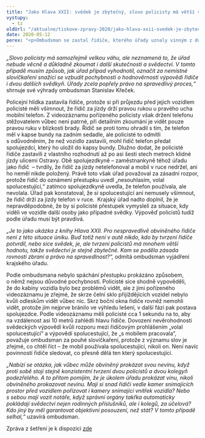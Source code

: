```yaml
---
title: "Jako Hlava XXII: svědek je zbytečný, slovo policisty má větší váhu"
vystupy:
  - tz
oldUrl: "/aktualne/tiskove-zpravy-2020/jako-hlava-xxii-svedek-je-zbytecny-slovo-policisty-ma-vetsi-vahu/"
date: 2020-05-12
perex: "<p>Ombudsman se zastal řidiče, kterého úřady uznaly vinným z dopravního přestupku držení telefonu během řízení vozidla pouze na základě svědectví hlídkujících policistů. Úřady nezjistily skutkový stav, o němž nejsou důvodné pochybnosti, přesto rozhodly o vině stěžovatele. Vadné rozhodnutí přestupkového orgánu nejprve potvrdil krajský úřad a odmítl se k němu vyjádřit. Pochybnou argumentaci pak převzalo i Ministerstvo dopravy a rovněž odmítlo zahájit přezkum.</p>"
---
```


<!-- imported from the old website -->

<p><i>„Slovo policisty má samozřejmě velkou váhu, ale neznamená to, že úřad nebude věcně a důkladně zkoumat i další skutečnosti a svědectví. V tomto případě musím způsob, jak úřad případ vyhodnotil, označit za nemístné slovíčkaření snažící se vzbudit pochybnosti o hodnověrnosti výpovědi řidiče i dvou dalších svědkyň. Úřady zcela popřely právo na spravedlivý proces,“</i> shrnuje své výhrady ombudsman Stanislav Křeček.</p> <p>Policejní hlídka zastavila řidiče, protože si při průjezdu před jejich vozidlem policisté měli všimnout, že řidič za jízdy drží pravou rukou u pravého ucha mobilní telefon. Z videozáznamu pořízeného policisty však držení telefonu stěžovatelem vůbec není patrné, při detailním zkoumání je vidět pouze pravou ruku v blízkosti brady. Řidič se proti tomu ohradil s tím, že telefon měl v kapse bundy na zadním sedadle, ale policisté to odmítli s odůvodněním, že než vozidlo zastavili, mohl řidič telefon předat spolujezdci, který ho uložil do kapsy bundy. Dlužno dodat, že policisté řidiče zastavili z vlastního rozhodnutí až po asi šesti stech metrech klidné jízdy ulicemi Ostravy. Obě spolujezdkyně – zaměstnankyně téhož úřadu jako řidič  – tvrdily, že řidič za jízdy netelefonoval a mobil v ruce nedržel, ani ho neměl nikde položený. Právě toto však úřad považoval za zásadní rozpor, protože řidič do oznámení přestupku uvedl „nesouhlasím, volal spolucestující,“ zatímco spolujezdkyně uvedla, že telefon používala, ale nevolala. Úřad pak konstatoval, že si spolucestující ani nemusely všimnout, že řidič drží za jízdy telefon v ruce.  Krajský úřad nadto doplnil, že je nepravděpodobné, že by si policisté přestupek vymysleli za situace, kdy viděli ve vozidle další osoby jako případné svědky. Výpověď policistů tudíž podle úřadu musí být pravdivá.</p> <p><i>„Je to jako ukázka z knihy Hlava XXII. Pro nespravedlivě obviněného řidiče není z této situace úniku. Buď totiž není v autě nikdo, kdo by tvrzení řidiče potvrdil, nebo sice svědek, je, ale tvrzení policistů má mnohem větší hodnotu, takže svědectví je stejně zbytečné. Kam se poděla zásada rovnosti zbraní a právo na spravedlnost?“,</i> odmítá ombudsman vyjádření krajského úřadu.</p> <p>Podle ombudsmana nebylo spáchání přestupku prokázáno způsobem, o němž nejsou důvodné pochybnosti. Policisté sice shodně vypověděli, že do kabiny vozidla bylo bez problémů vidět, ale z jimi pořízeného videozáznamu je zřejmé, že skrze čelní sklo přijíždějících vozidel nebylo kvůli odleskům vidět vůbec nic. Skrz boční okna řidiče rovněž nemohli vidět, protože jim nejprve bránilo ve výhledu lešení, v další fázi pak postava spolujezdce. Podle videozáznamu měli policisté cca 1 sekundu na to, aby na vzdálenost asi 10 metrů zahlédli hlavu řidiče. Dovození nevěrohodnosti svědeckých výpovědí kvůli rozporu mezi řidičovým prohlášením „volal spolucestující“ a výpovědí spolucestující, že „s mobilem pracovala“, považuje ombudsman za pouhé slovíčkaření, protože z významu slov je zřejmé, co chtěl říct – že mobil používala spolucestující, nikoli on. Není navíc povinností řidiče sledovat, co přesně dělá ten který spolucestující.</p> <p><i>„Nabízí se otázka, jak vůbec může obviněný prokázat svou nevinu, když proti sobě stojí stejně konzistentní tvrzení dvou policistů a dvou kolegyň podezřelého. A to přitom pomíjím, že je úkolem úřadu prokázat vinu, nikoli obviněného prokazovat nevinu. Mají si snad řidiči vedle kamer snímajících prostor před vozidlem pořizovat i kamery snímající vnitřek vozidla? Nebo s sebou mají vozit notáře, když správní orgány takřka automaticky pokládají svědectví nejen rodinných příslušníků, ale i kolegů, za účelová? Kdo jiný by měl garantovat objektivní posouzení, než stát? V tomto případě selhal,“</i> uzavírá ombudsman.</p><p></p><p>Zpráva z šetření je k dispozici <a href="/uploads-importESO/5700-19-MK_Z18.pdf" target="_blank">zde</a></p>
